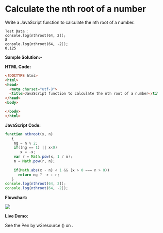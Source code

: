 # Calculate the nth root of a number

Write a JavaScript function to calculate the nth root of a number.

```
Test Data : 
console.log(nthroot(64, 2)); 
8
console.log(nthroot(64, -2)); 
0.125
```

**Sample Solution:-**

**HTML Code:**

```html
<!DOCTYPE html>
<html>
<head>
  <meta charset="utf-8">
  <title>JavaScript function to calculate the nth root of a number</title>
</head>
<body>

</body>
</html>

```

**JavaScript Code:**

```js
function nthroot(x, n)
   {
    ng = n % 2;
    if((ng == 1) || x<0)
       x = -x;
    var r = Math.pow(x, 1 / n);
    n = Math.pow(r, n);
  
    if(Math.abs(x - n) < 1 && (x > 0 === n > 0))
      return ng ? -r : r; 
   }
console.log(nthroot(64, 2));
console.log(nthroot(64, -2));

```

**Flowchart:**

![](https://www.w3resource.com/w3r_images/javascript-math-exercise-26.png)

**Live Demo:**

<section class="expand-codepen"><p data-height="380" data-theme-id="0" data-slug-hash="jGLepN" data-default-tab="js,result" data-user="w3resource" data-embed-version="2" data-pen-title="JavaScript - common-editor-exercises" data-editable="true" class="codepen">See the Pen by w3resource () on .</p><codepen></codepen></section>